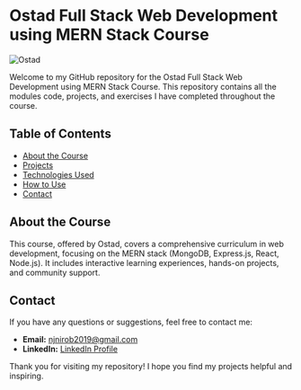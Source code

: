# Ostad Full Stack Web Development using MERN Stack Course

![Ostad](https://media.licdn.com/dms/image/v2/C4D0BAQGpdX33IWM1Bg/company-logo_200_200/company-logo_200_200/0/1679467064122/ostad_inc_logo?e=1736985600&v=beta&t=GY0SlP5rt1vlQWufGkKiUCryZVjByPEAo88BSzl3RfQ)

Welcome to my GitHub repository for the Ostad Full Stack Web Development using MERN Stack Course. This repository contains all the modules code, projects, and exercises I have completed throughout the course.

## Table of Contents

- [About the Course](#about-the-course)
- [Projects](#projects)
- [Technologies Used](#technologies-used)
- [How to Use](#how-to-use)
- [Contact](#contact)

## About the Course

This course, offered by Ostad, covers a comprehensive curriculum in web development, focusing on the MERN stack (MongoDB, Express.js, React, Node.js). It includes interactive learning experiences, hands-on projects, and community support.


## Contact

If you have any questions or suggestions, feel free to contact me:

- **Email:** njnirob2019@gmail.com
- **LinkedIn:** [LinkedIn Profile](https://www.linkedin.com/in/mdmahfuz307/)


Thank you for visiting my repository! I hope you find my projects helpful and inspiring.
